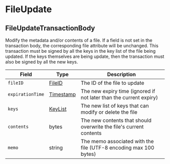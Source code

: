 # FileUpdate

## FileUpdateTransactionBody

Modify the metadata and/or contents of a file. If a field is not set in the transaction body, the corresponding file attribute will be unchanged. This transaction must be signed by all the keys in the key list of the file being updated. If the keys themselves are being update, then the transaction must also be signed by all the new keys.

| Field            | Type                                       | Description                                                                           |
| ---------------- | ------------------------------------------ | ------------------------------------------------------------------------------------- |
| `fileID`         | [FileID](../basic-types/fileid.md)         | The ID of the file to update                                                          |
| `expirationTime` | [Timestamp](../miscellaneous/timestamp.md) | The new expiry time (ignored if not later than the current expiry) |
| `keys`           | [KeyList](../basic-types/keylist.md)       | The new list of keys that can modify or delete the file                               |
| `contents`       | bytes                                      | The new contents that should overwrite the file's current contents                    |
| `memo`           | string                                     | The memo associated with the file (UTF-8 encoding max 100 bytes)   |
